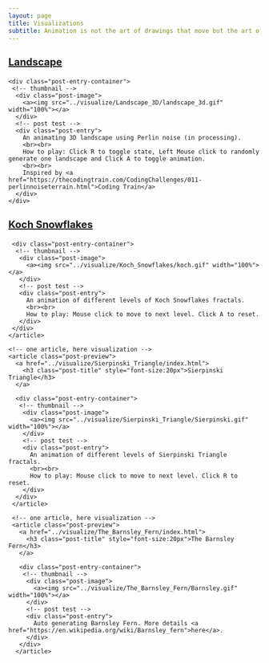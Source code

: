 ```yaml
---
layout: page
title: Visualizations
subtitle: Animation is not the art of drawings that move but the art of movements that are drawn -- Norman McLaren
---
```


<div class="posts-list">
  <!-- one article, here visualization -->  
  <article class="post-preview">
    <a href="../visualize/Landscape_3D/index.html">
      <h3 class="post-title" style="font-size:20px">Landscape</h3>
    </a>

    <div class="post-entry-container">
     <!-- thumbnail -->
      <div class="post-image">
        <a><img src="../visualize/Landscape_3D/landscape_3d.gif" width="100%"></a>
      </div>
      <!-- post test -->
      <div class="post-entry">
        An animating 3D landscape using Perlin noise (in processing).
        <br><br>
        How to play: Click R to toggle state, Left Mouse click to randomly generate one landscape and Click A to toggle animation.
        <br><br>
        Inspired by <a href="https://thecodingtrain.com/CodingChallenges/011-perlinnoiseterrain.html">Coding Train</a>
      </div>
    </div>
   </article>

   <!-- one article, here visualization -->  
   <article class="post-preview">
     <a href="../visualize/Koch_Snowflakes/index.html">
       <h3 class="post-title" style="font-size:20px">Koch Snowflakes</h3>
     </a>

     <div class="post-entry-container">
      <!-- thumbnail -->
       <div class="post-image">
         <a><img src="../visualize/Koch_Snowflakes/koch.gif" width="100%"></a>
       </div>
       <!-- post test -->
       <div class="post-entry">
         An animation of different levels of Koch Snowflakes fractals.
         <br><br>
         How to play: Mouse click to move to next level. Click A to reset.
       </div>
     </div>
    </article>

    <!-- one article, here visualization -->  
    <article class="post-preview">
      <a href="../visualize/Sierpinski_Triangle/index.html">
        <h3 class="post-title" style="font-size:20px">Sierpinski Triangle</h3>
      </a>

      <div class="post-entry-container">
       <!-- thumbnail -->
        <div class="post-image">
          <a><img src="../visualize/Sierpinski_Triangle/Sierpinski.gif" width="100%"></a>
        </div>
        <!-- post test -->
        <div class="post-entry">
          An animation of different levels of Sierpinski Triangle fractals.
          <br><br>
          How to play: Mouse click to move to next level. Click R to reset.
        </div>
      </div>
     </article>

     <!-- one article, here visualization -->  
     <article class="post-preview">
       <a href="../visualize/The_Barnsley_Fern/index.html">
         <h3 class="post-title" style="font-size:20px">The Barnsley Fern</h3>
       </a>

       <div class="post-entry-container">
        <!-- thumbnail -->
         <div class="post-image">
           <a><img src="../visualize/The_Barnsley_Fern/Barnsley.gif" width="100%"></a>
         </div>
         <!-- post test -->
         <div class="post-entry">
           Auto generating Barnsley Fern. More details <a href="https://en.wikipedia.org/wiki/Barnsley_fern">here</a>.
         </div>
       </div>
      </article>
</div>
